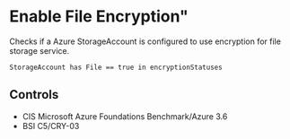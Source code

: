# Enable File Encryption"

Checks if a Azure StorageAccount is configured to use encryption for file storage service.

```ccl
StorageAccount has File == true in encryptionStatuses
```

## Controls

* CIS Microsoft Azure Foundations Benchmark/Azure 3.6
* BSI C5/CRY-03